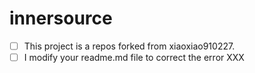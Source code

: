 # innersource
- [ ] This project is a repos forked from xiaoxiao910227.
- [ ]  I modify your readme.md file to correct the error XXX

